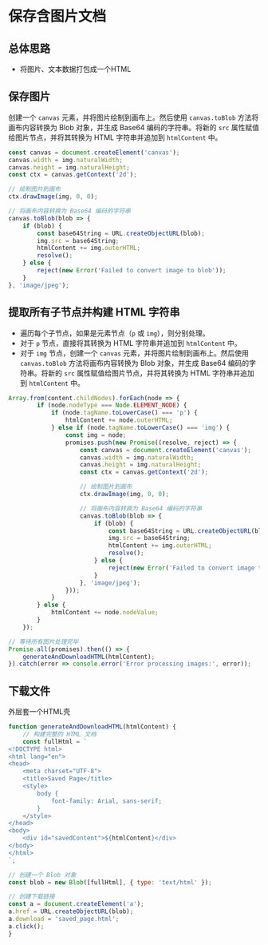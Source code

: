
# 保存含图片文档

## 总体思路

- 将图片、文本数据打包成一个HTML

## 保存图片

创建一个 `canvas` 元素，并将图片绘制到画布上。然后使用 `canvas.toBlob` 方法将画布内容转换为 Blob 对象，并生成 Base64 编码的字符串。将新的 `src` 属性赋值给图片节点，并将其转换为 HTML 字符串并追加到 `htmlContent` 中。

```js
const canvas = document.createElement('canvas');
canvas.width = img.naturalWidth;
canvas.height = img.naturalHeight;
const ctx = canvas.getContext('2d');

// 绘制图片到画布
ctx.drawImage(img, 0, 0);

// 将画布内容转换为 Base64 编码的字符串
canvas.toBlob(blob => {
    if (blob) {
        const base64String = URL.createObjectURL(blob);
        img.src = base64String;
        htmlContent += img.outerHTML;
        resolve();
    } else {
        reject(new Error('Failed to convert image to blob'));
    }
}, 'image/jpeg');
```

## 提取所有子节点并构建 HTML 字符串

- 遍历每个子节点，如果是元素节点（`p` 或 `img`），则分别处理。
- 对于 `p` 节点，直接将其转换为 HTML 字符串并追加到 `htmlContent` 中。
- 对于 `img` 节点，创建一个 `canvas` 元素，并将图片绘制到画布上。然后使用 `canvas.toBlob` 方法将画布内容转换为 Blob 对象，并生成 Base64 编码的字符串。将新的 `src` 属性赋值给图片节点，并将其转换为 HTML 字符串并追加到 `htmlContent` 中。

```js
Array.from(content.childNodes).forEach(node => {
        if (node.nodeType === Node.ELEMENT_NODE) {
            if (node.tagName.toLowerCase() === 'p') {
                htmlContent += node.outerHTML;
            } else if (node.tagName.toLowerCase() === 'img') {
                const img = node;
                promises.push(new Promise((resolve, reject) => {
                    const canvas = document.createElement('canvas');
                    canvas.width = img.naturalWidth;
                    canvas.height = img.naturalHeight;
                    const ctx = canvas.getContext('2d');

                    // 绘制图片到画布
                    ctx.drawImage(img, 0, 0);

                    // 将画布内容转换为 Base64 编码的字符串
                    canvas.toBlob(blob => {
                        if (blob) {
                            const base64String = URL.createObjectURL(blob);
                            img.src = base64String;
                            htmlContent += img.outerHTML;
                            resolve();
                        } else {
                            reject(new Error('Failed to convert image to blob'));
                        }
                    }, 'image/jpeg');
                }));
            }
        } else {
            htmlContent += node.nodeValue;
        }
    });

// 等待所有图片处理完毕
Promise.all(promises).then(() => {
    generateAndDownloadHTML(htmlContent);
}).catch(error => console.error('Error processing images:', error));
```

## 下载文件

外层套一个HTML壳

```js
function generateAndDownloadHTML(htmlContent) {
    // 构建完整的 HTML 文档
    const fullHtml = `
<!DOCTYPE html>
<html lang="en">
<head>
    <meta charset="UTF-8">
    <title>Saved Page</title>
    <style>
        body {
            font-family: Arial, sans-serif;
        }
    </style>
</head>
<body>
    <div id="savedContent">${htmlContent}</div>
</body>
</html>
`;

// 创建一个 Blob 对象
const blob = new Blob([fullHtml], { type: 'text/html' });

// 创建下载链接
const a = document.createElement('a');
a.href = URL.createObjectURL(blob);
a.download = 'saved_page.html';
a.click();
}
```
